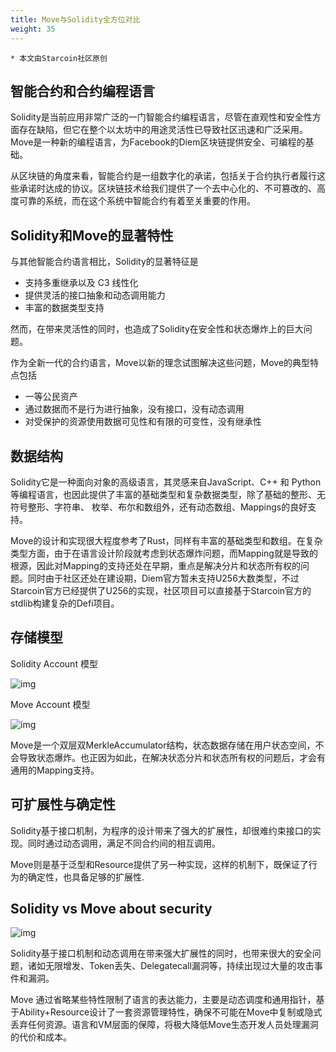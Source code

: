 ```yaml
---
title: Move与Solidity全方位对比
weight: 35
---
```


~~~
* 本文由Starcoin社区原创
~~~

## 智能合约和合约编程语言

Solidity是当前应用非常广泛的一门智能合约编程语言，尽管在直观性和安全性方面存在缺陷，但它在整个以太坊中的用途灵活性已导致社区迅速和广泛采用。
Move是一种新的编程语言，为Facebook的Diem区块链提供安全、可编程的基础。

从区块链的角度来看，智能合约是一组数字化的承诺，包括关于合约执行者履行这些承诺时达成的协议。区块链技术给我们提供了一个去中心化的、不可篡改的、高度可靠的系统，而在这个系统中智能合约有着至关重要的作用。



## Solidity和Move的显著特性

与其他智能合约语言相比，Solidity的显著特征是

- 支持多重继承以及 C3 线性化
- 提供灵活的接口抽象和动态调用能力
- 丰富的数据类型支持

然而，在带来灵活性的同时，也造成了Solidity在安全性和状态爆炸上的巨大问题。

作为全新一代的合约语言，Move以新的理念试图解决这些问题，Move的典型特点包括

- 一等公民资产
- 通过数据而不是行为进行抽象，没有接口，没有动态调用
- 对受保护的资源使用数据可见性和有限的可变性，没有继承性



## 数据结构

Solidity它是一种面向对象的高级语言，其灵感来自JavaScript、C++ 和 Python等编程语言，也因此提供了丰富的基础类型和复杂数据类型，除了基础的整形、无符号整形、字符串、 枚举、布尔和数组外，还有动态数组、Mappings的良好支持。

Move的设计和实现很大程度参考了Rust，同样有丰富的基础类型和数组。在复杂类型方面，由于在语言设计阶段就考虑到状态爆炸问题，而Mapping就是导致的根源，因此对Mapping的支持还处在早期，重点是解决分片和状态所有权的问题。同时由于社区还处在建设期，Diem官方暂未支持U256大数类型，不过Starcoin官方已经提供了U256的实现，社区项目可以直接基于Starcoin官方的stdlib构建复杂的Defi项目。



## 存储模型

Solidity Account 模型



![img](https://tva1.sinaimg.cn/large/008i3skNly1gygfcsak6aj30lq0kwmy0.jpg)

Move Account 模型



![img](https://tva1.sinaimg.cn/large/008i3skNly1gygfcszieaj30xo0jqjss.jpg)

Move是一个双层双MerkleAccumulator结构，状态数据存储在用户状态空间，不会导致状态爆炸。也正因为如此，在解决状态分片和状态所有权的问题后，才会有通用的Mapping支持。



## 可扩展性与确定性

Solidity基于接口机制，为程序的设计带来了强大的扩展性，却很难约束接口的实现。同时通过动态调用，满足不同合约间的相互调用。

Move则是基于泛型和Resource提供了另一种实现，这样的机制下，既保证了行为的确定性，也具备足够的扩展性.



## Solidity vs Move about security


![img](https://tva1.sinaimg.cn/large/008i3skNly1gygfctgxkaj31co0hiq4e.jpg)

Solidity基于接口机制和动态调用在带来强大扩展性的同时，也带来很大的安全问题，诸如无限增发、Token丢失、Delegatecall漏洞等，持续出现过大量的攻击事件和漏洞。

Move 通过省略某些特性限制了语言的表达能力，主要是动态调度和通用指针，基于Ability+Resource设计了一套资源管理特性，确保不可能在Move中复制或隐式丢弃任何资源。语言和VM层面的保障，将极大降低Move生态开发人员处理漏洞的代价和成本。
